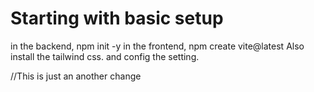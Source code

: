 # Starting with basic setup
in the backend, npm init -y 
in the frontend, npm create vite@latest 
Also install the tailwind css. and config the setting.



//This is just an another change